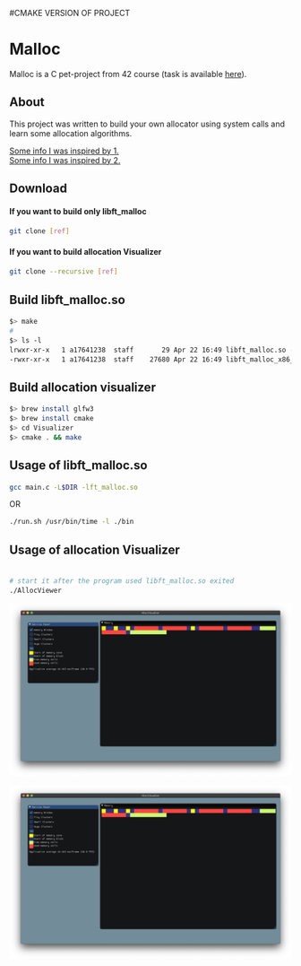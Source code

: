 #CMAKE VERSION OF PROJECT

# Malloc

Malloc is a C pet-project from 42 course (task is available [here](res/ft_malloc.en.pdf)).

## About

This project was written to build your own allocator using system calls
and learn some allocation algorithms.

[Some info I was inspired by 1.](https://habr.com/ru/post/270009/) \
[Some info I was inspired by 2.](https://habr.com/ru/post/158347/)



## Download

#### If you want to build only libft_malloc

```bash
git clone [ref]
```

#### If you want to build allocation Visualizer

```bash
git clone --recursive [ref]
```

## Build libft_malloc.so

```bash
$> make
#
$> ls -l
lrwxr-xr-x   1 a17641238  staff       29 Apr 22 16:49 libft_malloc.so -> libft_malloc_x86_64_Darwin.so
-rwxr-xr-x   1 a17641238  staff    27680 Apr 22 16:49 libft_malloc_x86_64_Darwin.so
```

## Build allocation visualizer

```bash
$> brew install glfw3
$> brew install cmake 
$> cd Visualizer
$> cmake . && make
```

## Usage of libft_malloc.so

```bash
gcc main.c -L$DIR -lft_malloc.so
```
OR

```bash
./run.sh /usr/bin/time -l ./bin
```

## Usage of allocation Visualizer

```bash

# start it after the program used libft_malloc.so exited
./AllocViewer
```

![example 2](res/Screenshot%202020-04-22%20at%2017.25.23.png)


![example 2](res/Screenshot%202020-04-22%20at%2017.25.23.png)


